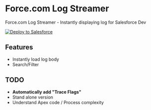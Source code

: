 # Force.com Log Streamer
Force.com Log Streamer - Instantly displaying log for Salesforce Dev


<a href="https://githubsfdeploy.herokuapp.com?owner=liratanak&repo=forcedotcom-log-streamer">
  <img alt="Deploy to Salesforce" src="https://raw.githubusercontent.com/afawcett/githubsfdeploy/master/src/main/webapp/resources/img/deploy.png">
</a>

## Features

- Instantly load log body 
- Search/Filter

## TODO

- **Automatically add "Trace Flags"**
- Stand alone version
- Understand Apex code / Process complexity
